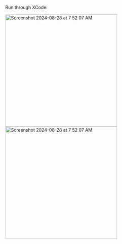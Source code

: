 Run through XCode:

<img width="353" alt="Screenshot 2024-08-28 at 7 52 07 AM" src="https://github.com/user-attachments/assets/3b68b5f7-f619-466b-9fd6-a9bcef6556b6">  

<img width="353" alt="Screenshot 2024-08-28 at 7 52 07 AM" src="https://github.com/user-attachments/assets/98f95441-2fa0-4b0d-8952-52b1efd1b9a2">

